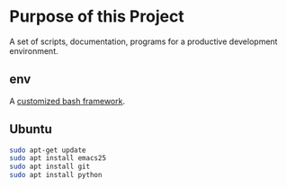 # Purpose of this Project
A set of scripts, documentation, programs for a productive development environment.

## env
A [customized bash framework](bash/README.md).

## Ubuntu
```bash
sudo apt-get update
sudo apt install emacs25
sudo apt install git
sudo apt install python
```



